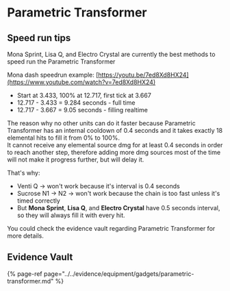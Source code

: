 # Parametric Transformer

## Speed run tips

Mona Sprint, Lisa Q, and Electro Crystal are currently the best methods to speed run the Parametric Transformer

Mona dash speedrun example: [https://youtu.be/7ed8Xd8HX24](https://www.youtube.com/watch?v=7ed8Xd8HX24)  
* Start at 3.433, 100% at 12.717, first tick at 3.667
* 12.717 - 3.433 = 9.284 seconds - full time
* 12.717 - 3.667 = 9.05 seconds - filling realtime

The reason why no other units can do it faster because Parametric Transformer has an internal cooldown of 0.4 seconds and it takes exactly 18 elemental hits to fill it from 0% to 100%.  
It cannot receive any elemental source dmg for at least 0.4 seconds in order to reach another step, therefore adding more dmg sources most of the time will not make it progress further, but will delay it.

That's why:
* Venti Q -> won't work because it's interval is 0.4 seconds
* Sucrose N1 -> N2 -> won't work because the chain is too fast unless it's timed correctly
* But **Mona Sprint**, **Lisa Q**, and **Electro Crystal** have 0.5 seconds interval, so they will always fill it with every hit.

You could check the evidence vault regarding Parametric Transformer for more details.

## Evidence Vault

{% page-ref page="../../evidence/equipment/gadgets/parametric-transformer.md" %}
